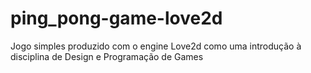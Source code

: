 # ping_pong-game-love2d
Jogo simples produzido com o engine Love2d como uma introdução à disciplina de Design e Programação de Games
